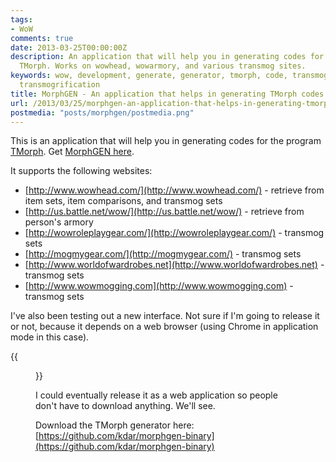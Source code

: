 ```yaml
---
tags:
- WoW
comments: true
date: 2013-03-25T00:00:00Z
description: An application that will help you in generating codes for the program
  TMorph. Works on wowhead, wowarmory, and various transmog sites.
keywords: wow, development, generate, generator, tmorph, code, transmog, transmogrify,
  transmogrification
title: MorphGEN - An application that helps in generating TMorph codes for WoW
url: /2013/03/25/morphgen-an-application-that-helps-in-generating-tmorph-codes-for-wow/
postmedia: "posts/morphgen/postmedia.png"
---
```


This is an application that will help you in generating codes for the program [TMorph](http://www.ownedcore.com/forums/world-of-warcraft/world-of-warcraft-bots-programs/375925-tmorph-64-bit-morpher-panda-support.html). Get [MorphGEN here](https://github.com/kdar/morphgen-binary).
<!--more-->

It supports the following websites:

  + [http://www.wowhead.com/](http://www.wowhead.com/) - retrieve from item sets, item comparisons, and transmog sets
  + [http://us.battle.net/wow/](http://us.battle.net/wow/) - retrieve from person's armory
  + [http://wowroleplaygear.com/](http://wowroleplaygear.com/) - transmog sets
  + [http://mogmygear.com/](http://mogmygear.com/) - transmog sets
  + [http://www.worldofwardrobes.net](http://www.worldofwardrobes.net) - transmog sets
  + [http://www.wowmogging.com](http://www.wowmogging.com) - transmog sets

I've also been testing out a new interface. Not sure if I'm going to release it or not, because it depends on a web browser (using Chrome in application mode in this case).

{{<figure src="/images/posts/morphgen/morphgen2.png" title="morphgen2">}}

I could eventually release it as a web application so people don't have to download anything. We'll see.


Download the TMorph generator here: [https://github.com/kdar/morphgen-binary](https://github.com/kdar/morphgen-binary)
